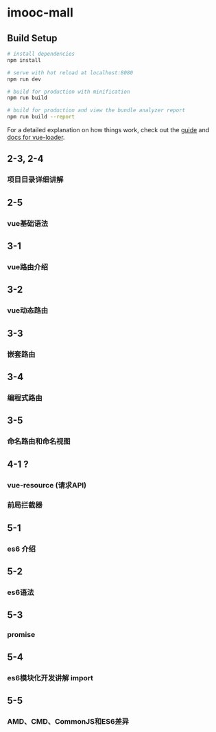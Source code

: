 # imooc-mall

## Build Setup

``` bash
# install dependencies
npm install

# serve with hot reload at localhost:8080
npm run dev

# build for production with minification
npm run build

# build for production and view the bundle analyzer report
npm run build --report
```

For a detailed explanation on how things work, check out the [guide](http://vuejs-templates.github.io/webpack/) and [docs for vue-loader](http://vuejs.github.io/vue-loader).


## 2-3, 2-4
### 项目目录详细讲解


## 2-5
### vue基础语法


## 3-1
### vue路由介绍


## 3-2
### vue动态路由


## 3-3
### 嵌套路由


## 3-4
### 编程式路由


## 3-5
### 命名路由和命名视图


## 4-1 ?
### vue-resource (请求API)
### 前局拦截器


## 5-1
### es6 介绍


## 5-2
### es6语法


## 5-3
### promise


## 5-4
### es6模块化开发讲解 import


## 5-5
### AMD、CMD、CommonJS和ES6差异
